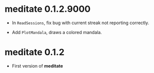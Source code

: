 # meditate 0.1.2.9000

- In `ReadSessions`, fix bug with current streak not reporting correctly.

- Add `PlotMandala`, draws a colored mandala.

# meditate 0.1.2

- First version of **meditate**
